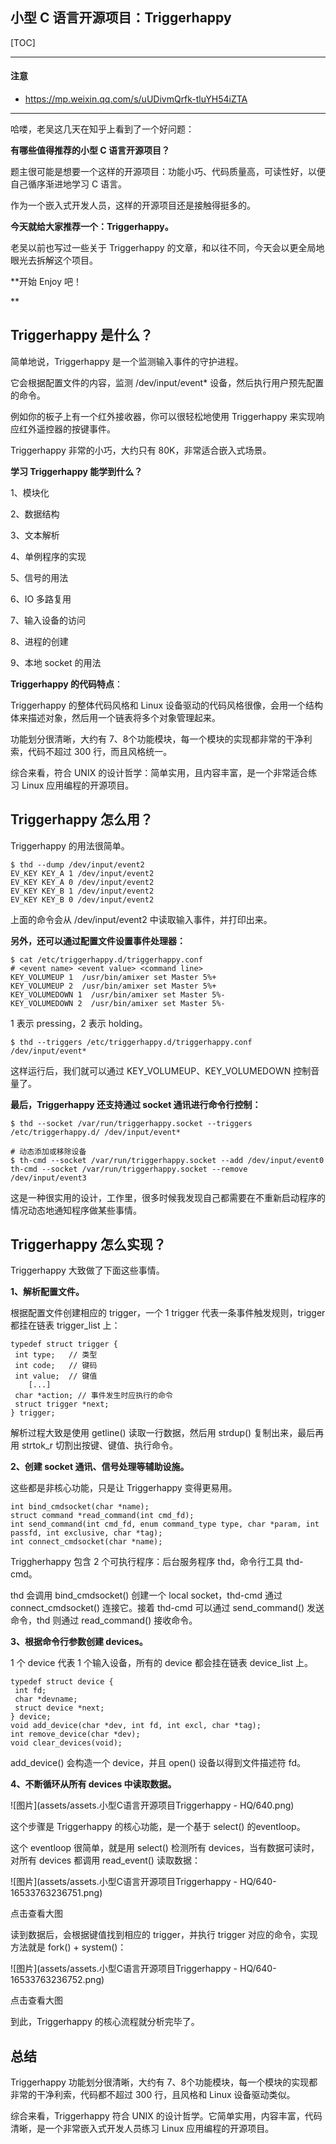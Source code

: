 ## 小型 C 语言开源项目：Triggerhappy

[TOC]

------

#### 注意

- https://mp.weixin.qq.com/s/uUDivmQrfk-tluYH54iZTA

------

哈喽，老吴这几天在知乎上看到了一个好问题：

**有哪些值得推荐的小型 C 语言开源项目？**

题主很可能是想要一个这样的开源项目：功能小巧、代码质量高，可读性好，以便自己循序渐进地学习 C 语言。

作为一个嵌入式开发人员，这样的开源项目还是接触得挺多的。



**今天就给大家推荐一个：Triggerhappy。**

老吴以前也写过一些关于 Triggerhappy 的文章，和以往不同，今天会以更全局地眼光去拆解这个项目。

**开始 Enjoy 吧！

**

## Triggerhappy 是什么？

简单地说，Triggerhappy 是一个监测输入事件的守护进程。

它会根据配置文件的内容，监测 /dev/input/event* 设备，然后执行用户预先配置的命令。

例如你的板子上有一个红外接收器，你可以很轻松地使用 Triggerhappy 来实现响应红外遥控器的按键事件。

Triggerhappy 非常的小巧，大约只有 80K，非常适合嵌入式场景。



**学习 Triggerhappy 能学到什么？**

1、模块化

2、数据结构

3、文本解析

4、单例程序的实现

5、信号的用法

6、IO 多路复用

7、输入设备的访问

8、进程的创建

9、本地 socket 的用法



**Triggerhappy 的代码特点**：

Triggerhappy 的整体代码风格和 Linux 设备驱动的代码风格很像，会用一个结构体来描述对象，然后用一个链表将多个对象管理起来。

功能划分很清晰，大约有 7、8个功能模块，每一个模块的实现都非常的干净利索，代码不超过 300 行，而且风格统一。

综合来看，符合 UNIX 的设计哲学：简单实用，且内容丰富，是一个非常适合练习 Linux 应用编程的开源项目。



## Triggerhappy 怎么用？

Triggerhappy 的用法很简单。

```
$ thd --dump /dev/input/event2
EV_KEY KEY_A 1 /dev/input/event2
EV_KEY KEY_A 0 /dev/input/event2
EV_KEY KEY_B 1 /dev/input/event2
EV_KEY KEY_B 0 /dev/input/event2
```

上面的命令会从 /dev/input/event2 中读取输入事件，并打印出来。



**另外，还可以通过配置文件设置事件处理器：**

```
$ cat /etc/triggerhappy.d/triggerhappy.conf
# <event name> <event value> <command line>
KEY_VOLUMEUP 1  /usr/bin/amixer set Master 5%+
KEY_VOLUMEUP 2  /usr/bin/amixer set Master 5%+
KEY_VOLUMEDOWN 1  /usr/bin/amixer set Master 5%-
KEY_VOLUMEDOWN 2  /usr/bin/amixer set Master 5%-
```

1 表示 pressing，2 表示 holding。

```
$ thd --triggers /etc/triggerhappy.d/triggerhappy.conf /dev/input/event*
```

这样运行后，我们就可以通过 KEY_VOLUMEUP、KEY_VOLUMEDOWN 控制音量了。



**最后，Triggerhappy 还支持通过 socket 通讯进行命令行控制：**

```
$ thd --socket /var/run/triggerhappy.socket --triggers /etc/triggerhappy.d/ /dev/input/event*

# 动态添加或移除设备
$ th-cmd --socket /var/run/triggerhappy.socket --add /dev/input/event0
th-cmd --socket /var/run/triggerhappy.socket --remove /dev/input/event3
```

这是一种很实用的设计，工作里，很多时候我发现自己都需要在不重新启动程序的情况动态地通知程序做某些事情。



## Triggerhappy 怎么实现？

Triggerhappy 大致做了下面这些事情。



**1、解析配置文件。**

根据配置文件创建相应的 trigger，一个 1 trigger 代表一条事件触发规则，trigger 都挂在链表 trigger_list 上：

```
typedef struct trigger {
 int type;   // 类型
 int code;   // 键码
 int value;  // 键值
    [...]
 char *action; // 事件发生时应执行的命令
 struct trigger *next;
} trigger;
```

解析过程大致是使用 getline() 读取一行数据，然后用 strdup() 复制出来，最后再用 strtok_r 切割出按键、键值、执行命令。



**2、创建 socket 通讯、信号处理等辅助设施。**

这些都是非核心功能，只是让 Triggerhappy 变得更易用。

```
int bind_cmdsocket(char *name);
struct command *read_command(int cmd_fd);
int send_command(int cmd_fd, enum command_type type, char *param, int passfd, int exclusive, char *tag);
int connect_cmdsocket(char *name);
```

Triggherhappy 包含 2 个可执行程序：后台服务程序 thd，命令行工具 thd-cmd。

thd 会调用 bind_cmdsocket() 创建一个 local socket，thd-cmd 通过 connect_cmdsocket() 连接它。接着 thd-cmd 可以通过 send_command() 发送命令，thd 则通过 read_command() 接收命令。



**3、根据命令行参数创建 devices。**

1 个 device 代表 1 个输入设备，所有的 device 都会挂在链表 device_list 上。

```
typedef struct device {
 int fd;
 char *devname;
 struct device *next;
} device;
void add_device(char *dev, int fd, int excl, char *tag);
int remove_device(char *dev);
void clear_devices(void);
```

add_device() 会构造一个 device，并且 open() 设备以得到文件描述符 fd。



**4、不断循环从所有 devices 中读取数据。**

![图片](assets/assets.小型C语言开源项目Triggerhappy - HQ/640.png)

这个步骤是 Triggerhappy 的核心功能，是一个基于 select() 的eventloop。

这个 eventloop 很简单，就是用 select() 检测所有 devices，当有数据可读时，对所有 devices 都调用 read_event() 读取数据：

![图片](assets/assets.小型C语言开源项目Triggerhappy - HQ/640-16533763236751.png)

点击查看大图

读到数据后，会根据键值找到相应的 trigger，并执行 trigger 对应的命令，实现方法就是 fork() + system()：

![图片](assets/assets.小型C语言开源项目Triggerhappy - HQ/640-16533763236752.png)

点击查看大图

到此，Triggerhappy 的核心流程就分析完毕了。



## 总结

Triggerhappy 功能划分很清晰，大约有 7、8个功能模块，每一个模块的实现都非常的干净利索，代码都不超过 300 行，且风格和 Linux 设备驱动类似。

综合来看，Triggerhappy 符合 UNIX 的设计哲学。它简单实用，内容丰富，代码清晰，是一个非常嵌入式开发人员练习 Linux 应用编程的开源项目。





































































































































































